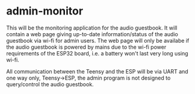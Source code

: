 # admin-monitor
This will be the monitoring application for the audio guestbook. It will contain a web page giving up-to-date information/status of the audio guestbook via wi-fi for admin users. The web page will only be availabe if the audio guestbook is powered by mains due to the wi-fi power requirements of the ESP32 board, i.e. a battery won't last very long using wi-fi.

All communication between the Teensy and the ESP will be via UART and one way only, Teensy->ESP, the admin program is not designed to query/control the audio guestbook.
